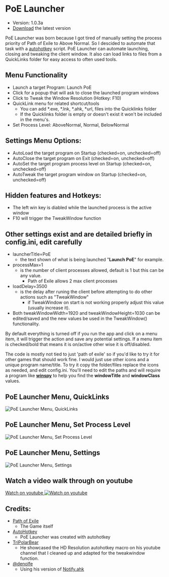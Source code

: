 #  PoE Launcher
*  Version: 1.0.3a
*  [Download](https://github.com/jameslmoss/PoE-Launcher/releases/latest "Download") the latest version

PoE Launcher was born because I got tired of manually setting the process priority of Path of Exile to Above Normal. So I descided to automate that task with a [autohotkey](https://www.autohotkey.com) script.
PoE Launcher can automate launching, closing and tweaking the client window. 
It also can load links to files from a QuickLinks folder for easy access to often used tools. 

## Menu Functionality
- Launch a target Program: Launch PoE
- Click for a popup that will ask to close the launched program windows
- Click to Tweak the Window Resolution (Hotkey: F10)
- QuickLink menu for related shortcut/tools
    - You can add *.exe, *.lnk, *.ahk, *url, files into the Quicklinks folder
    - If the Quicklinks folder is empty or doesn't exist it won't be included in the menu's.
- Set Process Level: AboveNormal, Normal, BelowNormal

## Settings Menu Options: 
- AutoLoad the target program on Startup (checked=on, unchecked=off)
- AutoClose the target program on Exit (checked=on, unchecked=off)
- AutoSet the target program process level on Startup (checked=on, unchecked=off)
- AutoTweak the target program window on Startup (checked=on, unchecked=off)

## Hidden features and Hotkeys:
- The left win key is diabled while the launched process is the active window
- F10 will trigger the TweakWindow function

## Other settings exist and are detailed briefly in config.ini, edit carefully
- launcherTitle=PoE
    - the text shown of what is being launched "**Launch PoE**" for example.
- processMax=1
    - is the number of client processes allowed, default is 1 but this can be any value.
        - Path of Exile allows 2 max client processes
- loadDelay=3500
    - is the delay after runing the client before attempting to do other actions such as "TweakWindow"
        - if TweakWindow on start is not working properly adjust this value (usually increase it).
- Both tweakWindowWidth=1920 and tweakWindowHeight=1030 can be edited/saved and the new values be used in the TweakWindow() functionality.

By default everything is turned off if you run the app and click on a menu item, it will trigger the action and save any potential settings. If a menu item is checked/bold that means it is on/active other wise it is off/disabled.

The code is mostly not tied to just 'path of exile' so if you'd like to try it for other games that should work fine. 
I would just use other icons and a unique program name/title. 
To try it copy the folder/files replace the icons as needed, and edit config.ini. 
You'll need to edit the paths and will require a program like [**winspy**](http://www.catch22.net/software/winspy) to help you find the **windowTitle** and **windowClass** values.

## PoE Launcher Menu, QuickLinks
![PoE Launcher Menu, QuickLinks](https://i.imgur.com/i1xarZw.png "PoE Launcher Menu, QuickLinks")

## PoE Launcher Menu, Set Process Level
![PoE Launcher Menu, Set Process Level](https://i.imgur.com/SZvFB0S.png "PoE Launcher Menu, Set Process Level")

## PoE Launcher Menu, Settings
![PoE Launcher Menu, Settings](https://i.imgur.com/LGMXBss.png "PoE Launcher Menu, Settings")

## Watch a video walk through on youtube
[Watch on youtube ![Watch on youtube](https://img.youtube.com/vi/7bmw5uZb50o/maxresdefault.jpg "Watch on youtube")](https://youtu.be/7bmw5uZb50oA "Watch on youtube")

## Credits:
- [Path of Exile](https://www.pathofexile.com)
    - The Game itself
- [AutoHotkey](https://www.autohotkey.com)
    - PoE Launcher was created with autohotkey
- [TriPolarBear](https://www.youtube.com/watch?v=p1BLjmfC6e0)
    - He showcased the HD Resolution autohotkey macro on his youtube channel that I cleaned up and adapted for the tweakwindow function.
- [@denolfe](https://github.com/denolfe)
    - Using his version of [Notify.ahk](https://github.com/denolfe/AutoHotkey/blob/master/lib/Notify.ahk)